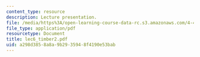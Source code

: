 ```yaml
---
content_type: resource
description: Lecture presentation.
file: /media/https%3A/open-learning-course-data-rc.s3.amazonaws.com/4-448-analysis-of-historic-structures-fall-2004/a298d3858a8a9b2935948f4190e53bab_lec6_timber2.pdf
file_type: application/pdf
resourcetype: Document
title: lec6_timber2.pdf
uid: a298d385-8a8a-9b29-3594-8f4190e53bab
---
```

